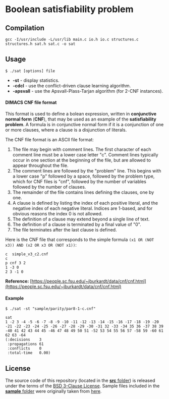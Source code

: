 # Boolean satisfiability problem

## Compilation

```shell
gcc -I/usr/include -L/usr/lib main.c io.h io.c structures.c structures.h sat.h sat.c -o sat
```

## Usage

```shell
$ ./sat [options] file
```

* **-st** - display statistics.
* **-cdcl** - use the conflict-driven clause learning algorithm.
* **-apsvall** - use the Apsvall-Plass-Tarjan algorithm (for 2-CNF instances).

#### DIMACS CNF file format

This format is used to define a bolean expression, written in **conjunctive normal form** (**CNF**), that may be used as an example of the **satisfiability problem**. A formula is in conjunctive normal form if it is a conjunction of one or more clauses, where a clause is a disjunction of literals.

The CNF file format is an ASCII file format:

1. The file may begin with comment lines. The first character of each comment line must be a lower case letter "c". Comment lines typically occur in one section at the beginning of the file, but are allowed to appear throughout the file.
1. The comment lines are followed by the "problem" line. This begins with a lower case "p" followed by a space, followed by the problem type, which for CNF files is "cnf", followed by the number of variables followed by the number of clauses.
1. The remainder of the file contains lines defining the clauses, one by one.
1. A clause is defined by listing the index of each positive literal, and the negative index of each negative literal. Indices are 1-based, and for obvious reasons the index 0 is not allowed.
1. The definition of a clause may extend beyond a single line of text.
1. The definition of a clause is terminated by a final value of "0".
1. The file terminates after the last clause is defined.

Here is the CNF file that corresponds to the simple formula `(x1 OR (NOT x3)) AND (x2 OR x3 OR (NOT x1))`:

```
c  simple_v3_c2.cnf
c
p cnf 3 2
1 -3 0
2 3 -1 0
```
**Reference:** [https://people.sc.fsu.edu/~jburkardt/data/cnf/cnf.html](https://people.sc.fsu.edu/~jburkardt/data/cnf/cnf.html)

#### Example

```shell
$ ./sat -st "sample/parity/par8-1-c.cnf"
```

```shell
sat
1 -2 3 -4 -5 -6 -7 -8 -9 -10 -11 -12 -13 -14 -15 -16 -17 -18 -19 -20 -21 -22 -23 -24 -25 -26 -27 -28 -29 -30 -31 32 -33 -34 35 36 -37 38 39 -40 41 42 43 44 45 -46 47 48 49 50 51 -52 53 54 55 56 57 -58 59 -60 61 62 63 -64 
(:decisions    3
 :propagations 61
 :conflicts    0
 :total-time   0.00)
 ```

## License

The source code of this repository (located in the [**src** folder](src)) is released under the terms of the [BSD 3-Clause License](LICENSE). Sample files included in the [**sample** folder](sample) were originally taken from [here](https://www.cs.ubc.ca/~hoos/SATLIB/benchm.html).
